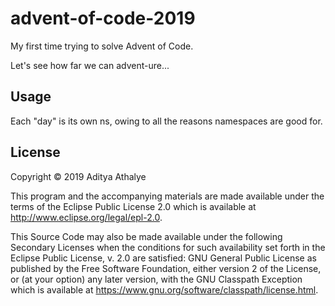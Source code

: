 # advent-of-code-2019

My first time trying to solve Advent of Code.

Let's see how far we can advent-ure...

## Usage

Each "day" is its own ns, owing to all the reasons namespaces are good for.

## License

Copyright © 2019 Aditya Athalye

This program and the accompanying materials are made available under the
terms of the Eclipse Public License 2.0 which is available at
http://www.eclipse.org/legal/epl-2.0.

This Source Code may also be made available under the following Secondary
Licenses when the conditions for such availability set forth in the Eclipse
Public License, v. 2.0 are satisfied: GNU General Public License as published by
the Free Software Foundation, either version 2 of the License, or (at your
option) any later version, with the GNU Classpath Exception which is available
at https://www.gnu.org/software/classpath/license.html.
